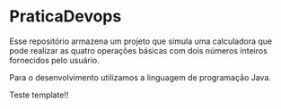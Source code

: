 # PraticaDevops
Esse repositório armazena um projeto que simula uma calculadora que pode realizar as quatro operações básicas com dois números inteiros fornecidos pelo usuário.

Para o desenvolvimento utilizamos a linguagem de programação Java.

Teste template!!